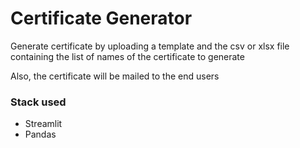 # Certificate Generator

Generate certificate by uploading a template and the csv or xlsx file containing the list of names of the certificate to generate

Also, the certificate will be mailed to the end users 


### Stack used

- Streamlit
- Pandas